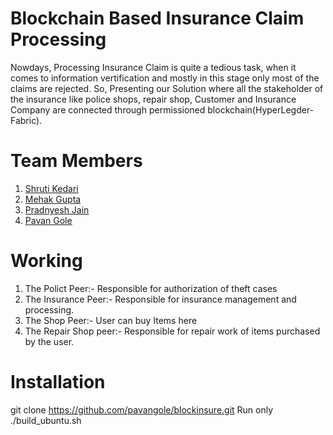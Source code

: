 # Blockchain Based Insurance Claim Processing
Nowdays, Processing Insurance Claim is quite a tedious task, when it comes to information vertification and mostly in this stage only most of the claims are rejected. So, Presenting our Solution where all the stakeholder of the insurance like police
shops, repair shop, Customer and Insurance Company are connected through permissioned blockchain(HyperLegder-Fabric).

# Team Members
1) [Shruti Kedari](https://github.com/Shruti1493)
2) [Mehak Gupta](https://github.com/Mahek12345)
3) [Pradnyesh Jain](https://github.com/Pradnyesh2711)
4) [Pavan Gole](https://github.com/pavangole)

# Working
1) The Polict Peer:- Responsible for authorization of theft cases
2) The Insurance Peer:- Responsible for insurance management and processing.
3) The Shop Peer:- User can buy Items here
4) The Repair Shop peer:- Responsible for repair work of items purchased by the user.


# Installation
git clone https://github.com/pavangole/blockinsure.git
Run only ./build_ubuntu.sh



